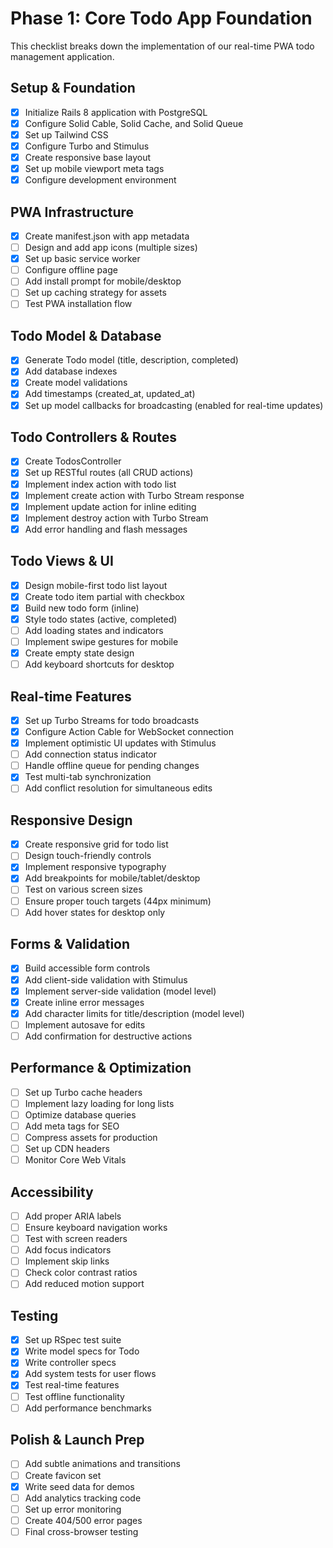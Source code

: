 # Phase 1: Core Todo App Foundation

This checklist breaks down the implementation of our real-time PWA todo management application.

## Setup & Foundation

- [x] Initialize Rails 8 application with PostgreSQL
- [x] Configure Solid Cable, Solid Cache, and Solid Queue
- [x] Set up Tailwind CSS
- [x] Configure Turbo and Stimulus
- [x] Create responsive base layout
- [x] Set up mobile viewport meta tags
- [x] Configure development environment

## PWA Infrastructure

- [x] Create manifest.json with app metadata
- [ ] Design and add app icons (multiple sizes)
- [x] Set up basic service worker
- [ ] Configure offline page
- [ ] Add install prompt for mobile/desktop
- [ ] Set up caching strategy for assets
- [ ] Test PWA installation flow

## Todo Model & Database

- [x] Generate Todo model (title, description, completed)
- [x] Add database indexes
- [x] Create model validations
- [x] Add timestamps (created_at, updated_at)
- [x] Set up model callbacks for broadcasting (enabled for real-time updates)

## Todo Controllers & Routes

- [x] Create TodosController
- [x] Set up RESTful routes (all CRUD actions)
- [x] Implement index action with todo list
- [x] Implement create action with Turbo Stream response
- [x] Implement update action for inline editing
- [x] Implement destroy action with Turbo Stream
- [x] Add error handling and flash messages

## Todo Views & UI

- [x] Design mobile-first todo list layout
- [x] Create todo item partial with checkbox
- [x] Build new todo form (inline)
- [x] Style todo states (active, completed)
- [ ] Add loading states and indicators
- [ ] Implement swipe gestures for mobile
- [x] Create empty state design
- [ ] Add keyboard shortcuts for desktop

## Real-time Features

- [x] Set up Turbo Streams for todo broadcasts
- [x] Configure Action Cable for WebSocket connection
- [x] Implement optimistic UI updates with Stimulus
- [ ] Add connection status indicator
- [ ] Handle offline queue for pending changes
- [x] Test multi-tab synchronization
- [ ] Add conflict resolution for simultaneous edits

## Responsive Design

- [x] Create responsive grid for todo list
- [ ] Design touch-friendly controls
- [x] Implement responsive typography
- [x] Add breakpoints for mobile/tablet/desktop
- [ ] Test on various screen sizes
- [ ] Ensure proper touch targets (44px minimum)
- [ ] Add hover states for desktop only

## Forms & Validation

- [x] Build accessible form controls
- [x] Add client-side validation with Stimulus
- [x] Implement server-side validation (model level)
- [x] Create inline error messages
- [x] Add character limits for title/description (model level)
- [ ] Implement autosave for edits
- [ ] Add confirmation for destructive actions

## Performance & Optimization

- [ ] Set up Turbo cache headers
- [ ] Implement lazy loading for long lists
- [ ] Optimize database queries
- [ ] Add meta tags for SEO
- [ ] Compress assets for production
- [ ] Set up CDN headers
- [ ] Monitor Core Web Vitals

## Accessibility

- [ ] Add proper ARIA labels
- [ ] Ensure keyboard navigation works
- [ ] Test with screen readers
- [ ] Add focus indicators
- [ ] Implement skip links
- [ ] Check color contrast ratios
- [ ] Add reduced motion support

## Testing

- [x] Set up RSpec test suite
- [x] Write model specs for Todo
- [x] Write controller specs
- [x] Add system tests for user flows
- [x] Test real-time features
- [ ] Test offline functionality
- [ ] Add performance benchmarks

## Polish & Launch Prep

- [ ] Add subtle animations and transitions
- [ ] Create favicon set
- [x] Write seed data for demos
- [ ] Add analytics tracking code
- [ ] Set up error monitoring
- [ ] Create 404/500 error pages
- [ ] Final cross-browser testing